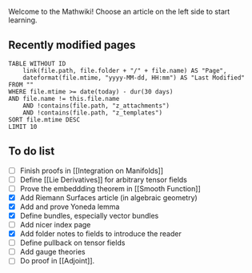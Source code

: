 Welcome to the Mathwiki! Choose an article on the left side to start learning.
## Recently modified pages
```dataview
TABLE WITHOUT ID
	link(file.path, file.folder + "/" + file.name) AS "Page",
	dateformat(file.mtime, "yyyy-MM-dd, HH:mm") AS "Last Modified"
FROM ""
WHERE file.mtime >= date(today) - dur(30 days)
AND file.name != this.file.name
	AND !contains(file.path, "z_attachments")
	AND !contains(file.path, "z_templates")
SORT file.mtime DESC
LIMIT 10
```

## To do list
 - [ ] Finish proofs in [[Integration on Manifolds]]
 - [ ] Define [[Lie Derivatives]] for arbitrary tensor fields
 - [ ] Prove the embeddding theorem in [[Smooth Function]]
 - [x] Add Riemann Surfaces article (in algebraic geometry)
 - [x] Add and prove Yoneda lemma
 - [x] Define bundles, especially vector bundles
 - [ ] Add nicer index page
 - [x] Add folder notes to fields to introduce the reader
 - [ ] Define pullback on tensor fields
 - [ ] Add gauge theories
 - [ ] Do proof in [[Adjoint]].